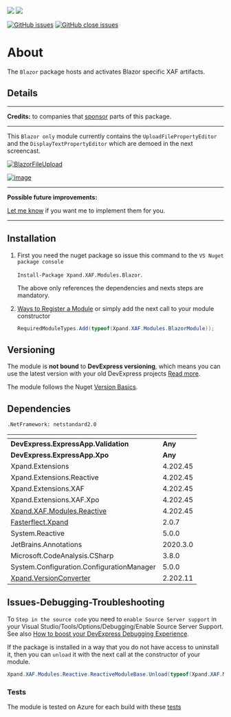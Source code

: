 ![](https://xpandshields.azurewebsites.net/nuget/v/Xpand.XAF.Modules.Blazor.svg?&style=flat) ![](https://xpandshields.azurewebsites.net/nuget/dt/Xpand.XAF.Modules.Blazor.svg?&style=flat)

[![GitHub issues](https://xpandshields.azurewebsites.net/github/issues/eXpandFramework/expand/Blazor.svg)](https://github.com/eXpandFramework/eXpand/issues?utf8=%E2%9C%93&q=is%3Aissue+is%3Aopen+sort%3Aupdated-desc+label%3AStandalone_xaf_modules+label%3ABlazor) [![GitHub close issues](https://xpandshields.azurewebsites.net/github/issues-closed/eXpandFramework/eXpand/Blazor.svg)](https://github.com/eXpandFramework/eXpand/issues?utf8=%E2%9C%93&q=is%3Aissue+is%3Aclosed+sort%3Aupdated-desc+label%3AStandalone_XAF_Modules+label%3ABlazor)
# About 

The `Blazor` package hosts and activates Blazor specific XAF artifacts.

## Details

---

**Credits:** to companies that [sponsor](https://github.com/sponsors/apobekiaris) parts of this package.

---

This `Blazor only` module currently contains the `UploadFilePropertyEditor` and the `DisplayTextPropertyEditor` which are demoed in the next screencast.
<twitter>

[![BlazorFileUpload](https://user-images.githubusercontent.com/159464/102690443-2274fe00-420e-11eb-88e9-0d5014a7280c.gif)
](https://youtu.be/SroXOxf_m74)

</twitter>

[![image](https://user-images.githubusercontent.com/159464/87556331-2fba1980-c6bf-11ea-8a10-e525dda86364.png)](https://youtu.be/SroXOxf_m74)

---



**Possible future improvements:**

[Let me know](https://github.com/sponsors/apobekiaris) if you want me to implement them for you.

---


## Installation 
1. First you need the nuget package so issue this command to the `VS Nuget package console` 

   `Install-Package Xpand.XAF.Modules.Blazor`.

    The above only references the dependencies and nexts steps are mandatory.

2. [Ways to Register a Module](https://documentation.devexpress.com/eXpressAppFramework/118047/Concepts/Application-Solution-Components/Ways-to-Register-a-Module)
or simply add the next call to your module constructor
    ```cs
    RequiredModuleTypes.Add(typeof(Xpand.XAF.Modules.BlazorModule));
    ```
## Versioning
The module is **not bound** to **DevExpress versioning**, which means you can use the latest version with your old DevExpress projects [Read more](https://github.com/eXpandFramework/XAF/tree/master/tools/Xpand.VersionConverter).

The module follows the Nuget [Version Basics](https://docs.microsoft.com/en-us/nuget/reference/package-versioning#version-basics).
## Dependencies
`.NetFramework: netstandard2.0`

|<!-- -->|<!-- -->
|----|----
|**DevExpress.ExpressApp.Validation**|**Any**
 |**DevExpress.ExpressApp.Xpo**|**Any**
|Xpand.Extensions|4.202.45
 |Xpand.Extensions.Reactive|4.202.45
 |Xpand.Extensions.XAF|4.202.45
 |Xpand.Extensions.XAF.Xpo|4.202.45
 |[Xpand.XAF.Modules.Reactive](https://github.com/eXpandFramework/DevExpress.XAF/tree/master/src/Modules/Xpand.XAF.Modules.Reactive)|4.202.45
 |[Fasterflect.Xpand](https://github.com/eXpandFramework/Fasterflect)|2.0.7
 |System.Reactive|5.0.0
 |JetBrains.Annotations|2020.3.0
 |Microsoft.CodeAnalysis.CSharp|3.8.0
 |System.Configuration.ConfigurationManager|5.0.0
 |[Xpand.VersionConverter](https://github.com/eXpandFramework/DevExpress.XAF/tree/master/tools/Xpand.VersionConverter)|2.202.11

## Issues-Debugging-Troubleshooting

To `Step in the source code` you need to `enable Source Server support` in your Visual Studio/Tools/Options/Debugging/Enable Source Server Support. See also [How to boost your DevExpress Debugging Experience](https://github.com/eXpandFramework/DevExpress.XAF/wiki/How-to-boost-your-DevExpress-Debugging-Experience#1-index-the-symbols-to-your-custom-devexpresss-installation-location).

If the package is installed in a way that you do not have access to uninstall it, then you can `unload` it with the next call at the constructor of your module.
```cs
Xpand.XAF.Modules.Reactive.ReactiveModuleBase.Unload(typeof(Xpand.XAF.Modules.Blazor.BlazorModule))
```



### Tests

The module is tested on Azure for each build with these [tests](https://github.com/eXpandFramework/Packages/tree/master/src/Tests/Blazor)

